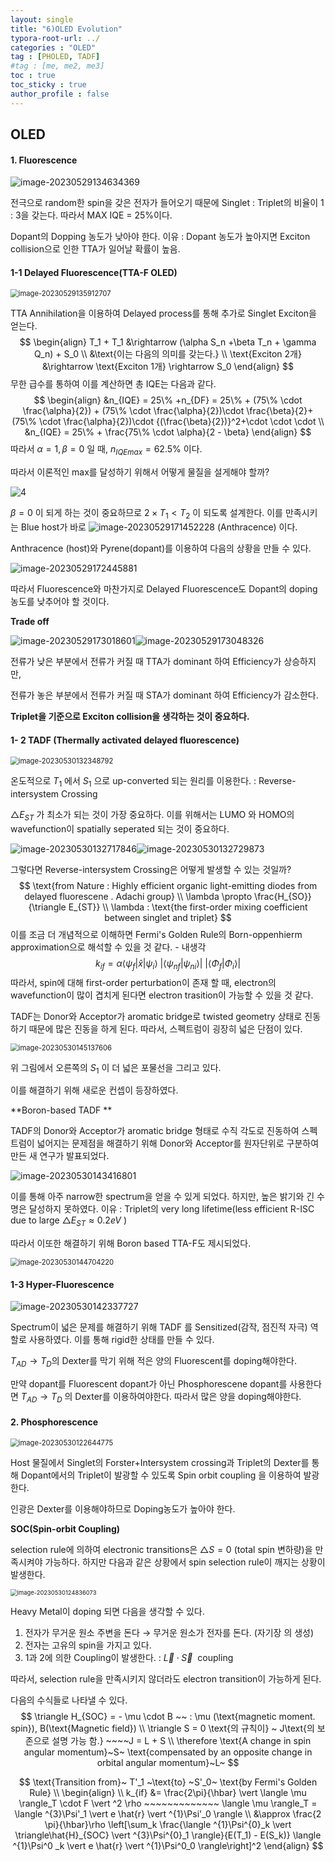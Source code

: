 ```yaml
---
layout: single
title: "6)OLED Evolution"
typora-root-url: ../
categories : "OLED"
tag : [PHOLED, TADF]
#tag : [me, me2, me3]
toc : true
toc_sticky : true
author_profile : false
---
```

## OLED

#### 1. Fluorescence 

<img src="/images/figure/image-20230529134634369.png" alt="image-20230529134634369" />

전극으로 random한 spin을 갖은 전자가 들어오기 때문에 Singlet : Triplet의 비율이 1 : 3을 갖는다. 따라서 MAX IQE = 25%이다.

Dopant의 Dopping 농도가 낮아야 한다. 이유 : Dopant 농도가 높아지면 Exciton collision으로 인한 TTA가 일어날 확률이 높음.

#### 1-1 Delayed Fluorescence(TTA-F OLED)

<img src="/images/figure/image-20230529135912707.png" alt="image-20230529135912707" style="zoom:80%;" />

TTA Annihilation을 이용하여 Delayed process를 통해 추가로 Singlet Exciton을 얻는다.
$$
\begin{align}
T_1 + T_1 &\rightarrow (\alpha S_n +\beta T_n + \gamma Q_n) + S_0
\\
&\text{이는 다음의 의미를 갖는다.}
\\
\text{Exciton 2개} &\rightarrow \text{Exciton 1개} \rightarrow S_0 
\end{align}
$$
무한 급수를 통하여 이를 계산하면 총 IQE는 다음과 같다.
$$
\begin{align}
&n_{IQE} = 25\% +n_{DF} = 25\% + (75\% \cdot \frac{\alpha}{2}) + (75\% \cdot \frac{\alpha}{2})\cdot \frac{\beta}{2}+ (75\% \cdot \frac{\alpha}{2})\cdot {(\frac{\beta}{2})}^2+\cdot \cdot \cdot
\\
&n_{IQE} = 25\% + \frac{75\% \cdot \alpha}{2 - \beta}
\end{align}
$$
따라서 $\alpha = 1, \beta=0$ 일 때, $n_{IQE max} = 62.5\%$ 이다.

따라서 이론적인 max를 달성하기 위해서 어떻게 물질을 설게해야 할까?

<img src="/images/figure/image-20230529170413151.png" alt="4" />

$\beta = 0$ 이 되게 하는 것이 중요하므로  $2 \times T_1 < T_2$ 이 되도록 설계한다. 이를 만족시키는 Blue host가 바로 ![image-20230529171452228](/images/figure/image-20230529171452228.png) (Anthracence) 이다.

Anthracence (host)와 Pyrene(dopant)를 이용하여 다음의 상황을 만들 수 있다.

<img src="/images/figure/image-20230529172445881.png" alt="image-20230529172445881" />

따라서 Fluorescence와 마찬가지로 Delayed Fluorescence도 Dopant의 doping 농도를 낮추어야 할 것이다.

**Trade off**

<img src="/images/figure/image-20230529173018601.png" alt="image-20230529173018601" /><img src="/images/figure/image-20230529173048326.png" alt="image-20230529173048326" />

전류가 낮은 부분에서 전류가 커질 때 TTA가 dominant 하여 Efficiency가 상승하지만,

전류가 놓은 부분에서 전류가 커질 때 STA가 dominant 하여 Efficiency가 감소한다.

**Triplet을 기준으로 Exciton collision을 생각하는 것이 중요하다.**



#### 1- 2 TADF (Thermally activated delayed fluorescence)

<img src="/images/figure/image-20230530132348792.png" alt="image-20230530132348792" style="zoom:80%;" />

온도적으로 $T_1$ 에서 $S_1$ 으로 up-converted 되는 원리를 이용한다. : Reverse-intersystem Crossing

$\triangle E_{ST}$ 가 최소가 되는 것이 가장 중요하다. 이를 위해서는 LUMO 와 HOMO의 wavefunction이 spatially seperated 되는 것이 중요하다.

<img src="/images/figure/image-20230530132717846.png" alt="image-20230530132717846" /><img src="/images/figure/image-20230530132729873.png" alt="image-20230530132729873" />

그렇다면 Reverse-intersystem Crossing은 어떻게 발생할 수 있는 것일까?
$$
\text{from Nature : Highly efficient organic light-emitting diodes from delayed fluorescene . Adachi group}
\\
\lambda \propto \frac{H_{SO}}{\triangle E_{ST}}
\\
\lambda : \text{the first-order mixing coefficient between singlet and triplet}
$$
이를 조금 더 개념적으로 이해하면 Fermi's Golden Rule의 Born-oppenhierm approximation으로 해석할 수 있을 것 같다. - 내생각
$$
k_{if} = \alpha \langle \psi _f \vert \hat{x} \vert\psi_i \rangle ~\vert \langle\psi_{nf} \vert \psi_{ni} \rangle \vert~ \vert \langle \Phi_f \vert \Phi_i \rangle \vert
$$
따라서, spin에 대해 first-order perturbation이 존재 할 때, electron의 wavefunction이 많이 겹치게 된다면 electron trasition이 가능할 수 있을 것 같다.

TADF는 Donor와 Acceptor가 aromatic bridge로 twisted geometry 상태로 진동하기 때문에 많은 진동을 하게 된다. 따라서, 스펙트럼이 굉장히 넓은 단점이 있다.

<img src="/images/figure/image-20230530145137606.png" alt="image-20230530145137606" style="zoom:80%;" /> 

위 그림에서 오른쪽의 $S_1$ 이 더 넓은 포물선을 그리고 있다. 

이를 해결하기 위해 새로운 컨셉이 등장하였다.

**Boron-based TADF **

TADF의 Donor와 Acceptor가 aromatic bridge 형태로 수직 각도로 진동하여 스펙트럼이 넓어지는 문제점을 해결하기 위해 Donor와 Acceptor를 원자단위로 구분하여 만든 새 연구가 발표되었다.

<img src="/images/figure/image-20230530143416801.png" alt="image-20230530143416801" />

이를 통해 아주 narrow한 spectrum을 얻을 수 있게 되었다. 하지만, 높은 밝기와 긴 수명은 달성하지 못하였다. 이유 : Triplet의 very long lifetime(less efficient R-ISC due to large $\triangle E_{ST} \approx 0.2eV$ ) 

따라서 이또한 해결하기 위해 Boron based TTA-F도 제시되었다.

<img src="/images/figure/image-20230530144704220.png" alt="image-20230530144704220" style="zoom:80%;" />

#### 1-3 Hyper-Fluorescence

<img src="/images/figure/image-20230530142337727.png" alt="image-20230530142337727" />

Spectrum이 넓은 문제를 해결하기 위해 TADF 를 Sensitized(감작, 점진적 자극) 역할로 사용하였다. 이를 통해 rigid한 상태를 만들 수 있다.

$T_{AD} \rightarrow T_D$의 Dexter를 막기 위해 적은 양의 Fluorescent를 doping해야한다.

만약 dopant를 Fluorescent dopant가 아닌 Phosphorescene dopant를 사용한다면 $T_{AD} \rightarrow T_D$ 의 Dexter를 이용하여야한다. 따라서 많은 양을 doping해야한다.



#### 2. Phosphorescence

<img src="/images/figure/image-20230530122644775.png" alt="image-20230530122644775" style="zoom:80%;" />

Host 물질에서 Singlet의 Forster+Intersystem crossing과 Triplet의 Dexter를 통해 Dopant에서의 Triplet이 발광할 수 있도록 Spin orbit coupling 을 이용하여 발광한다.

인광은 Dexter를 이용해야하므로 Doping농도가 높아야 한다.

**SOC(Spin-orbit Coupling)**

selection rule에 의하여 electronic transitions은 $\triangle S = 0$ (total spin 변하량)을 만족시켜야 가능하다. 하지만 다음과 같은 상황에서 spin selection rule이 깨지는 상황이 발생한다.

<img src="/images/figure/image-20230530124836073.png" alt="image-20230530124836073" style="zoom:67%;" />

Heavy Metal이 doping 되면 다음을 생각할 수 있다.

1. 전자가 무거운 원소 주변을 돈다 $\rightarrow$ 무거운 원소가 전자를 돈다. (자기장 의 생성)
2. 전자는 고유의 spin을 가지고 있다.
3. 1과 2에 의한 Coupling이 발생한다. : $\vec{L} \cdot \vec{S} \text{~~coupling}$

따라서, selection rule을 만족시키지 않더라도 electron transition이 가능하게 된다.

다음의 수식들로 나타낼 수 있다.
$$
\triangle H_{SOC} = - \mu \cdot B ~~ : \mu (\text{magnetic moment. spin}), B(\text{Magnetic field})
\\
\triangle S = 0 \text{의 규칙이} ~ J\text{의 보존으로 설명 가능 함.} ~~~~J = L + S
\\
\therefore \text{A change in spin angular momentum}~S~ \text{compensated by an opposite change in orbital angular momentum}~L~
$$

$$
\text{Transition from}~ T'_1 ~\text{to} ~S'_0~ \text{by Fermi's Golden Rule}
\\
\begin{align}
\\
k_{if} &= \frac{2\pi}{\hbar} \vert \langle \mu \rangle_T \cdot F \vert ^2 \rho ~~~~~~~~~~~~~ \langle \mu \rangle_T = \langle ^{3}\Psi'_1 \vert e \hat{r} \vert ^{1}\Psi'_0 \rangle
\\
&\approx \frac{2 \pi}{\hbar}\rho \left[\sum_k \frac{\langle ^{1}\Psi^{0}_k \vert \triangle\hat{H}_{SOC} \vert ^{3}\Psi^{0}_1 \rangle}{E(T_1) - E(S_k)} \langle ^{1}\Psi^0 _k \vert e \hat{r} \vert ^{1}\Psi^0_0 \rangle\right]^2
\end{align}
$$
